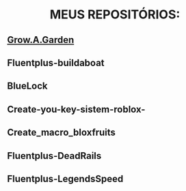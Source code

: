 <h1 align="center"><strong>MEUS REPOSITÓRIOS:</strong></h1>

## [Grow.A.Garden](https://github.com/Lucasggk/Grow.A.Garden)

## Fluentplus-buildaboat

## BlueLock

## Create-you-key-sistem-roblox-

## Create_macro_bloxfruits

## Fluentplus-DeadRails

## Fluentplus-LegendsSpeed
